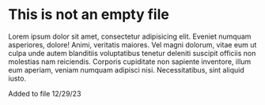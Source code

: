 # This is not an empty file 

Lorem ipsum dolor sit amet, consectetur adipisicing elit. Eveniet numquam asperiores, dolore! Animi, veritatis maiores. Vel magni dolorum, vitae eum ut culpa unde autem blanditiis voluptatibus tenetur deleniti suscipit officiis non molestias nam reiciendis. Corporis cupiditate non sapiente inventore, illum eum aperiam, veniam numquam adipisci nisi. Necessitatibus, sint aliquid iusto.

Added to file 12/29/23
